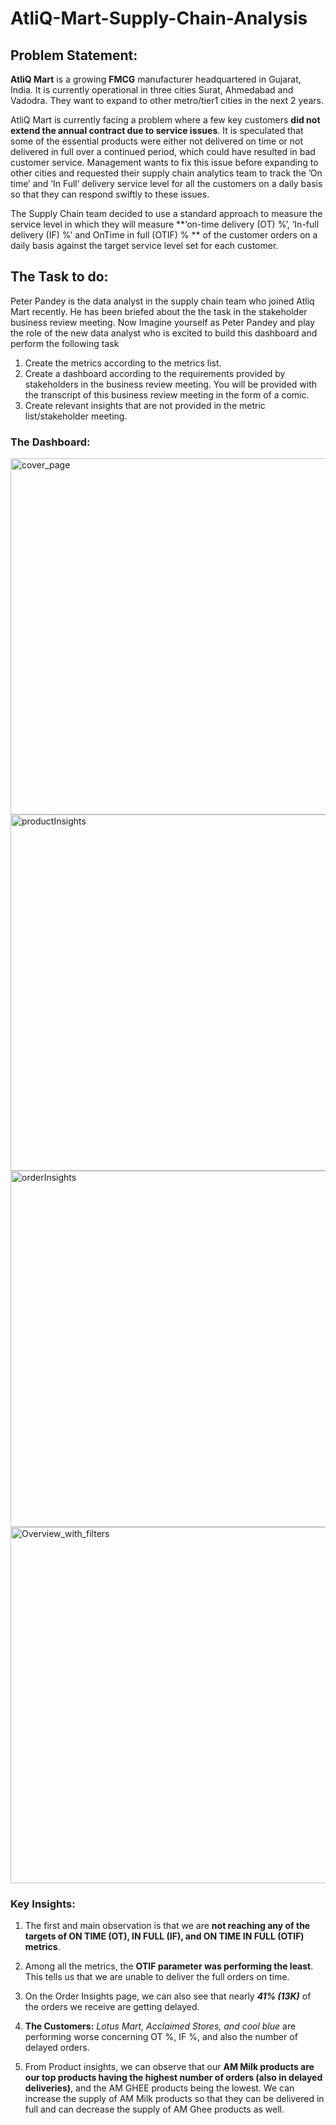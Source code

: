 # AtliQ-Mart-Supply-Chain-Analysis

## Problem Statement:
**AtliQ Mart** is a growing **FMCG** manufacturer headquartered in Gujarat, India. It is currently operational in three cities Surat, Ahmedabad and Vadodra. They want to expand to other metro/tier1 cities in the next 2 years.

AtliQ Mart is currently facing a problem where a few key customers **did not extend the annual contract due to service issues**. It is speculated that some of the essential products were either not delivered on time or not delivered in full over a continued period, which could have resulted in bad customer service. Management wants to fix this issue before expanding to other cities and requested their supply chain analytics team to track the ’On time’ and ‘In Full’ delivery service level for all the customers on a daily basis so that they can respond swiftly to these issues.

The Supply Chain team decided to use a standard approach to measure the service level in which they will measure **‘on-time delivery (OT) %’, ‘In-full delivery (IF) %’ and OnTime in full (OTIF) % ** of the customer orders on a daily basis against the target service level set for each customer.

## The Task to do:
Peter Pandey is the data analyst in the supply chain team who joined Atliq Mart recently. He has been briefed about the the task in the stakeholder business review meeting. Now Imagine yourself as Peter Pandey and play the role of the new data analyst who is excited to build this dashboard and perform the following task

1. Create the metrics according to the metrics list.
2. Create a dashboard according to the requirements provided by stakeholders in the business review meeting. You will be provided with the transcript of this business review meeting in the form of a comic.
3. Create relevant insights that are not provided in the metric list/stakeholder meeting.

### The Dashboard:
<img width="570" alt="cover_page" src="https://user-images.githubusercontent.com/88147205/200592539-22587a01-628a-4015-9690-cf2b227d1810.PNG"> 
<img width="570" alt="productInsights" src="https://user-images.githubusercontent.com/88147205/200592732-e5413495-41de-4c9c-94e2-53e20b2486ee.PNG">
<img width="570" alt="orderInsights" src="https://user-images.githubusercontent.com/88147205/200592725-f59b645b-993d-4f7b-8436-1fa9f2a61ae9.PNG">
<img width="570" alt="Overview_with_filters" src="https://user-images.githubusercontent.com/88147205/200596021-c4d51bcf-1cb9-4b9b-a5c8-7f191b3dea8d.PNG">

### Key Insights:

1. The first and main observation is that we are **not reaching any of the targets of ON TIME (OT), IN FULL (IF), and ON TIME IN FULL (OTIF) metrics**.

2. Among all the metrics, the **OTIF parameter was performing the least**. This tells us that we are unable to deliver the full orders on time.

3. On the Order Insights page, we can also see that nearly ***41% (13K)*** of the orders we receive are getting delayed.

4. **The Customers:** *Lotus Mart, Acclaimed Stores, and cool blue* are performing worse concerning OT %, IF %, and also the number of delayed orders.

5. From Product insights, we can observe that our **AM Milk products are our top products having the highest number of orders (also in delayed deliveries)**, and the AM GHEE products being the lowest. We can increase the supply of AM Milk products so that they can be delivered in full and can decrease the supply of AM Ghee products as well.


